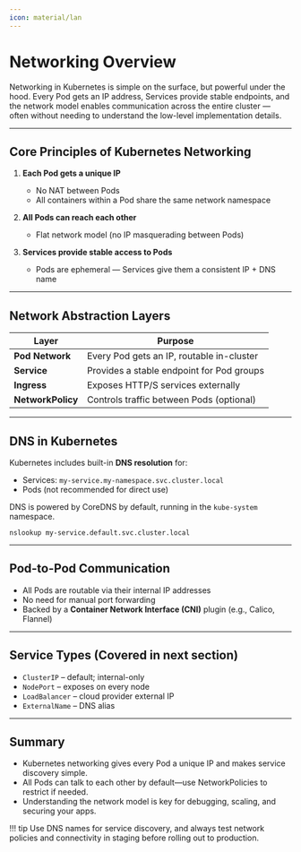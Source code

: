 ```yaml
---
icon: material/lan
---
```


<h1>Networking Overview</h1>

Networking in Kubernetes is simple on the surface, but powerful under the hood. Every Pod gets an IP address, Services provide stable endpoints, and the network model enables communication across the entire cluster — often without needing to understand the low-level implementation details.

---

<h2>Core Principles of Kubernetes Networking</h2>

1. <strong>Each Pod gets a unique IP</strong>
   - No NAT between Pods
   - All containers within a Pod share the same network namespace

2. <strong>All Pods can reach each other</strong>
   - Flat network model (no IP masquerading between Pods)

3. <strong>Services provide stable access to Pods</strong>
   - Pods are ephemeral — Services give them a consistent IP + DNS name

---

<h2>Network Abstraction Layers</h2>

| Layer        | Purpose                                   |
|--------------|--------------------------------------------|
| <strong>Pod Network</strong> | Every Pod gets an IP, routable in-cluster |
| <strong>Service</strong>      | Provides a stable endpoint for Pod groups |
| <strong>Ingress</strong>      | Exposes HTTP/S services externally       |
| <strong>NetworkPolicy</strong>| Controls traffic between Pods (optional) |

---

<h2>DNS in Kubernetes</h2>

Kubernetes includes built-in **DNS resolution** for:

- Services: `my-service.my-namespace.svc.cluster.local`
- Pods (not recommended for direct use)

DNS is powered by CoreDNS by default, running in the `kube-system` namespace.

```shell
nslookup my-service.default.svc.cluster.local
```

---

## Pod-to-Pod Communication

- All Pods are routable via their internal IP addresses
- No need for manual port forwarding
- Backed by a **Container Network Interface (CNI)** plugin (e.g., Calico, Flannel)

---

## Service Types (Covered in next section)

- `ClusterIP` – default; internal-only
- `NodePort` – exposes on every node
- `LoadBalancer` – cloud provider external IP
- `ExternalName` – DNS alias

---

<h2>Summary</h2>

- Kubernetes networking gives every Pod a unique IP and makes service discovery simple.
- All Pods can talk to each other by default—use NetworkPolicies to restrict if needed.
- Understanding the network model is key for debugging, scaling, and securing your apps.

!!! tip
    Use DNS names for service discovery, and always test network policies and connectivity in staging before rolling out to production.